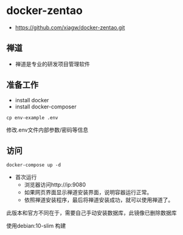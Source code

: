# docker-zentao

* https://github.com/xiagw/docker-zentao.git

## 禅道
* 禅道是专业的研发项目管理软件


## 准备工作
* install docker
* install docker-composer

`cp env-example .env`

修改.env文件内部参数/密码等信息
## 访问

`docker-compose up -d`

* 首次运行
  * 浏览器访问http://ip:9080
  * 如果网页界面显示禅道安装界面，说明容器运行正常。
  * 依照禅道安装程序，最后将禅道安装成功，就可以使用禅道了。

此版本和官方不同在于，需要自己手动安装数据库，此镜像已删除数据库

使用debian:10-slim 构建
